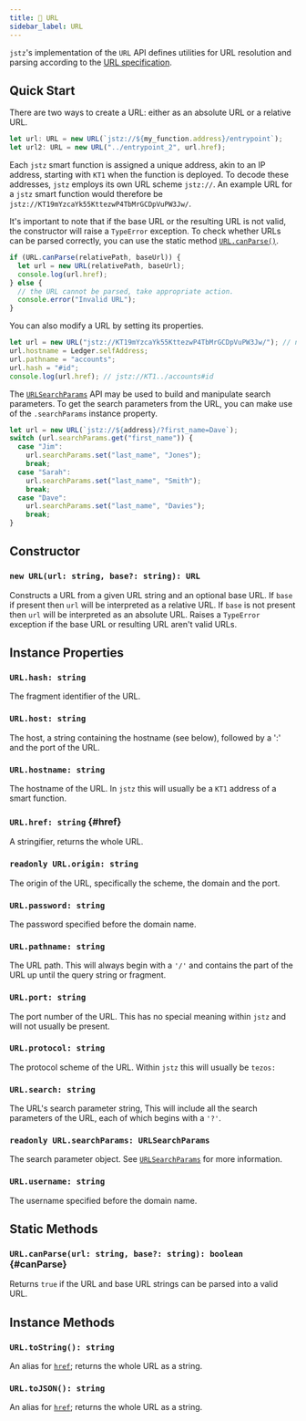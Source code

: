 ```yaml
---
title: 🔗 URL
sidebar_label: URL
---
```


`jstz`'s implementation of the `URL` API defines utilities for URL resolution and parsing according to the [URL specification](https://url.spec.whatwg.org/#urlsearchparams).

## Quick Start

There are two ways to create a URL: either as an absolute URL or a relative URL.

```typescript
let url: URL = new URL(`jstz://${my_function.address}/entrypoint`);
let url2: URL = new URL("../entrypoint_2", url.href);
```

Each `jstz` smart function is assigned a unique address, akin to an IP address, starting with `KT1` when the function is deployed.
To decode these addresses, `jstz` employs its own URL scheme `jstz://`.
An example URL for a `jstz` smart function would therefore be `jstz://KT19mYzcaYk55KttezwP4TbMrGCDpVuPW3Jw/`.

It's important to note that if the base URL or the resulting URL is not valid, the constructor will raise a `TypeError` exception.
To check whether URLs can be parsed correctly, you can use the static method [`URL.canParse()`](#canParse).

```typescript
if (URL.canParse(relativePath, baseUrl)) {
  let url = new URL(relativePath, baseUrl);
  console.log(url.href);
} else {
  // the URL cannot be parsed, take appropriate action.
  console.error("Invalid URL");
}
```

You can also modify a URL by setting its properties.

```typescript
let url = new URL("jstz://KT19mYzcaYk55KttezwP4TbMrGCDpVuPW3Jw/"); // not a valid address, we'll have to change it
url.hostname = Ledger.selfAddress;
url.pathname = "accounts";
url.hash = "#id";
console.log(url.href); // jstz://KT1../accounts#id
```

The [`URLSearchParams`](./url_search_params.md) API may be used to build and manipulate search parameters. To get the search parameters from the URL, you can make use of the `.searchParams` instance property.

```typescript
let url = new URL(`jstz://${address}/?first_name=Dave`);
switch (url.searchParams.get("first_name")) {
  case "Jim":
    url.searchParams.set("last_name", "Jones");
    break;
  case "Sarah":
    url.searchParams.set("last_name", "Smith");
    break;
  case "Dave":
    url.searchParams.set("last_name", "Davies");
    break;
}
```

## Constructor

### `new URL(url: string, base?: string): URL`

Constructs a URL from a given URL string and an optional base URL.
If `base` if present then `url` will be interpreted as a relative URL.
If `base` is not present then `url` will be interpreted as an absolute URL.
Raises a `TypeError` exception if the base URL or resulting URL aren't valid URLs.

## Instance Properties

### `URL.hash: string`

The fragment identifier of the URL.

### `URL.host: string`

The host, a string containing the hostname (see below), followed by a ':' and the port of the URL.

### `URL.hostname: string`

The hostname of the URL. In `jstz` this will usually be a `KT1` address of a smart function.

### `URL.href: string` {#href}

A stringifier, returns the whole URL.

### `readonly URL.origin: string`

The origin of the URL, specifically the scheme, the domain and the port.

### `URL.password: string`

The password specified before the domain name.

### `URL.pathname: string`

The URL path. This will always begin with a `'/'` and contains the part of the URL up until the query string or fragment.

### `URL.port: string`

The port number of the URL. This has no special meaning within `jstz` and will not usually be present.

### `URL.protocol: string`

The protocol scheme of the URL. Within `jstz` this will usually be `tezos:`

### `URL.search: string`

The URL's search parameter string, This will include all the search parameters of the URL, each of which begins with a `'?'`.

### `readonly URL.searchParams: URLSearchParams`

The search parameter object. See [`URLSearchParams`](./url_search_params.md) for more information.

### `URL.username: string`

The username specified before the domain name.

## Static Methods

### `URL.canParse(url: string, base?: string): boolean` {#canParse}

Returns `true` if the URL and base URL strings can be parsed into a valid URL.

## Instance Methods

### `URL.toString(): string`

An alias for [`href`](#href); returns the whole URL as a string.

### `URL.toJSON(): string`

An alias for [`href`](#href); returns the whole URL as a string.
